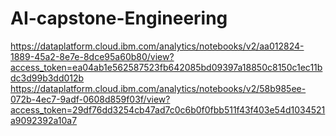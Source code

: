 # AI-capstone-Engineering
https://dataplatform.cloud.ibm.com/analytics/notebooks/v2/aa012824-1889-45a2-8e7e-8dce95a60b80/view?access_token=ea04ab1e562587523fb642085bd09397a18850c8150c1ec11bdc3d99b3dd012b
https://dataplatform.cloud.ibm.com/analytics/notebooks/v2/58b985ee-072b-4ec7-9adf-0608d859f03f/view?access_token=29df76dd3254cb47ad7c0c6b0f0fbb511f43f403e54d1034521a9092392a10a7
